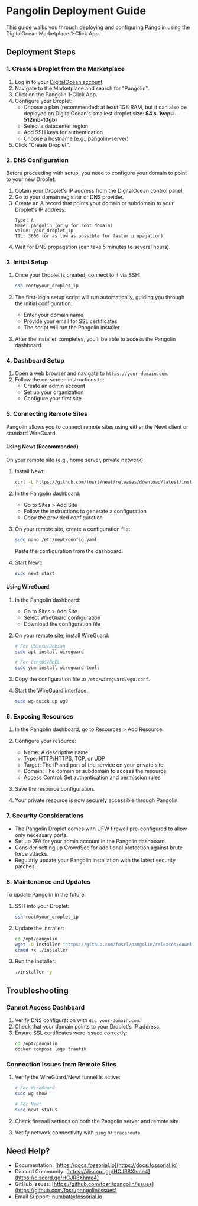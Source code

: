 # Pangolin Deployment Guide

This guide walks you through deploying and configuring Pangolin using the DigitalOcean Marketplace 1-Click App.

## Deployment Steps

### 1. Create a Droplet from the Marketplace

1. Log in to your [DigitalOcean account](https://cloud.digitalocean.com/).
2. Navigate to the Marketplace and search for "Pangolin".
3. Click on the Pangolin 1-Click App.
4. Configure your Droplet:
   - Choose a plan (recommended: at least 1GB RAM, but it can also be deployed on DigitalOcean's smallest droplet size: **$4 s-1vcpu-512mb-10gb**)
   - Select a datacenter region
   - Add SSH keys for authentication
   - Choose a hostname (e.g., pangolin-server)
5. Click "Create Droplet".

### 2. DNS Configuration

Before proceeding with setup, you need to configure your domain to point to your new Droplet:

1. Obtain your Droplet's IP address from the DigitalOcean control panel.
2. Go to your domain registrar or DNS provider.
3. Create an A record that points your domain or subdomain to your Droplet's IP address.
   ```
   Type: A
   Name: pangolin (or @ for root domain)
   Value: your_droplet_ip
   TTL: 3600 (or as low as possible for faster propagation)
   ```
4. Wait for DNS propagation (can take 5 minutes to several hours).

### 3. Initial Setup

1. Once your Droplet is created, connect to it via SSH:
   ```bash
   ssh root@your_droplet_ip
   ```

2. The first-login setup script will run automatically, guiding you through the initial configuration:
   - Enter your domain name
   - Provide your email for SSL certificates
   - The script will run the Pangolin installer

3. After the installer completes, you'll be able to access the Pangolin dashboard.

### 4. Dashboard Setup

1. Open a web browser and navigate to `https://your-domain.com`.
2. Follow the on-screen instructions to:
   - Create an admin account
   - Set up your organization
   - Configure your first site

### 5. Connecting Remote Sites

Pangolin allows you to connect remote sites using either the Newt client or standard WireGuard.

#### Using Newt (Recommended)

On your remote site (e.g., home server, private network):

1. Install Newt:
   ```bash
   curl -L https://github.com/fosrl/newt/releases/download/latest/install.sh | sudo bash
   ```

2. In the Pangolin dashboard:
   - Go to Sites > Add Site
   - Follow the instructions to generate a configuration
   - Copy the provided configuration

3. On your remote site, create a configuration file:
   ```bash
   sudo nano /etc/newt/config.yaml
   ```
   Paste the configuration from the dashboard.

4. Start Newt:
   ```bash
   sudo newt start
   ```

#### Using WireGuard

1. In the Pangolin dashboard:
   - Go to Sites > Add Site
   - Select WireGuard configuration
   - Download the configuration file

2. On your remote site, install WireGuard:
   ```bash
   # For Ubuntu/Debian
   sudo apt install wireguard
   
   # For CentOS/RHEL
   sudo yum install wireguard-tools
   ```

3. Copy the configuration file to `/etc/wireguard/wg0.conf`.

4. Start the WireGuard interface:
   ```bash
   sudo wg-quick up wg0
   ```

### 6. Exposing Resources

1. In the Pangolin dashboard, go to Resources > Add Resource.

2. Configure your resource:
   - Name: A descriptive name
   - Type: HTTP/HTTPS, TCP, or UDP
   - Target: The IP and port of the service on your private site
   - Domain: The domain or subdomain to access the resource
   - Access Control: Set authentication and permission rules

3. Save the resource configuration.

4. Your private resource is now securely accessible through Pangolin.

### 7. Security Considerations

- The Pangolin Droplet comes with UFW firewall pre-configured to allow only necessary ports.
- Set up 2FA for your admin account in the Pangolin dashboard.
- Consider setting up CrowdSec for additional protection against brute force attacks.
- Regularly update your Pangolin installation with the latest security patches.

### 8. Maintenance and Updates

To update Pangolin in the future:

1. SSH into your Droplet:
   ```bash
   ssh root@your_droplet_ip
   ```

2. Update the installer:
   ```bash
   cd /opt/pangolin
   wget -O installer "https://github.com/fosrl/pangolin/releases/download/latest/installer_linux_$(uname -m | sed 's/x86_64/amd64/;s/aarch64/arm64/')"
   chmod +x ./installer
   ```

3. Run the installer:
   ```bash
   ./installer -y
   ```

## Troubleshooting

### Cannot Access Dashboard

1. Verify DNS configuration with `dig your-domain.com`.
2. Check that your domain points to your Droplet's IP address.
3. Ensure SSL certificates were issued correctly:
   ```bash
   cd /opt/pangolin
   docker compose logs traefik
   ```

### Connection Issues from Remote Sites

1. Verify the WireGuard/Newt tunnel is active:
   ```bash
   # For WireGuard
   sudo wg show
   
   # For Newt
   sudo newt status
   ```

2. Check firewall settings on both the Pangolin server and remote site.

3. Verify network connectivity with `ping` or `traceroute`.

## Need Help?

- Documentation: [https://docs.fossorial.io](https://docs.fossorial.io)
- Discord Community: [https://discord.gg/HCJR8Xhme4](https://discord.gg/HCJR8Xhme4)
- GitHub Issues: [https://github.com/fosrl/pangolin/issues](https://github.com/fosrl/pangolin/issues)
- Email Support: [numbat@fossorial.io](mailto:numbat@fossorial.io)